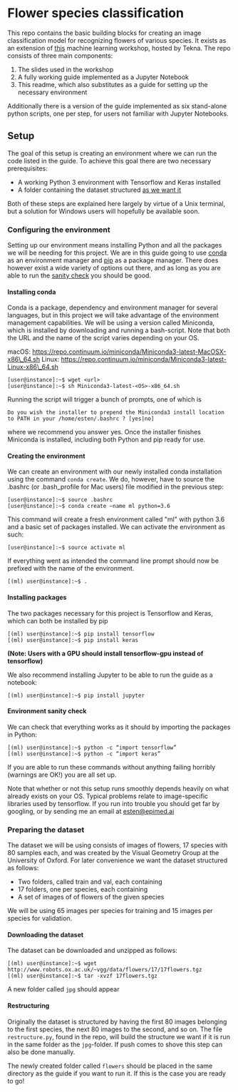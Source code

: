 # Flower species classification
This repo contains the basic building blocks for creating an image classification model for recognizing flowers of various species. It exists as an extension of [this](https://www.tekna.no/kurs/maskinlaringsworkshop---python-36454/) machine learning workshop, hosted by Tekna. The repo consists of three main components:

1. The slides used in the workshop
2. A fully working guide implemented as a Jupyter Notebook
3. This readme, which also substitutes as a guide for setting up the necessary environment

Additionally there is a version of the guide implemented as six stand-alone python scripts, one per step, for users not familiar with Jupyter Notebooks.

## Setup
The goal of this setup is creating an environment where we can run the code listed in the guide. To achieve this goal there are two necessary prerequisites:

- A working Python 3 environment with Tensorflow and Keras installed
- A folder containing the dataset structured [as we want it](#preparing-the-dataset)

Both of these steps are explained here largely by virtue of a Unix terminal, but a solution for Windows users will hopefully be available soon.

### Configuring the environment
Setting up our environment means installing Python and all the packages we will be needing for this project. We are in this guide going to use [conda](https://www.conda.io) as an environment manager and [pip](https://pypi.org/project/pip/) as a package manager. There does however exist a wide variety of options out there, and as long as you are able to run the [sanity check](#environment-sanity-check) you should be good.

#### Installing conda
Conda is a package, dependency and environment manager for several languages, but in this project we will take advantage of the environment management capabilities. We will be using a version called Miniconda, which is installed by downloading and running a bash-script. Note that both the URL and the name of the script varies depending on your OS.

macOS: https://repo.continuum.io/miniconda/Miniconda3-latest-MacOSX-x86\_64.sh 
Linux: https://repo.continuum.io/miniconda/Miniconda3-latest-Linux-x86\_64.sh

```
[user@instance]:~$ wget <url> 
[user@instance]:~$ sh Miniconda3-latest-<OS>-x86_64.sh
```

Running the script will trigger a bunch of prompts, one of which is 

```
Do you wish the installer to prepend the Miniconda3 install location to PATH in your /home/esten/.bashrc ? [yes|no]
```

where we recommend you answer yes. Once the installer finishes Miniconda is installed, including both Python and pip ready for use.

#### Creating the environment
We can create an environment with our newly installed conda installation using the command ```conda create```. We do, however, have to source the .bashrc (or .bash_profile for Mac users) file modified in the previous step:

```
[user@instance]:~$ source .bashrc 
[user@instance]:~$ conda create –name ml python=3.6
```
This command will create a fresh environment called "ml" with python 3.6 and a basic set of packages installed. We can activate the environment as such:

```
[user@instance]:~$ source activate ml
```

If everything went as intended the command line prompt should now be prefixed with the name of the environment.

```
[(ml) user@instance]:~$ .
```

#### Installing packages
The two packages necessary for this project is Tensorflow and Keras, which can both be installed by pip

```
[(ml) user@instance]:~$ pip install tensorflow
[(ml) user@instance]:~$ pip install keras
```

<b>(Note: Users with a GPU should install tensorflow-gpu instead of tensorflow)</b>

We also recommend installing Jupyter to be able to run the guide as a notebook:

```
[(ml) user@instance]:~$ pip install jupyter
```

#### Environment sanity check
We can check that everything works as it should by importing the packages in Python:

```
[(ml) user@instance]:~$ python -c “import tensorflow” 
[(ml) user@instance]:~$ python -c “import keras”
```

If you are able to run these commands without anything failing horribly (warnings are OK!) you are all set up.

Note that whether or not this setup runs smoothly depends heavily on what already exists on your OS. Typical problems relate to image-specific libraries used by tensorflow. If you run into trouble you should get far by googling, or by sending me an email at esten@epimed.ai

### Preparing the dataset
The dataset we will be using consists of images of flowers, 17 species with 80 samples each, and was created by the Visual Geometry Group at the University of Oxford. For later convenience we want the dataset structured as follows:

- Two folders, called train and val, each containing
- 17 folders, one per species, each containing
- A set of images of of flowers of the given species

We will be using 65 images per species for training and 15 images per species for validation.

#### Downloading the dataset
The dataset can be downloaded and unzipped as follows:

```
[(ml) user@instance]:~$ wget http://www.robots.ox.ac.uk/~vgg/data/flowers/17/17flowers.tgz
[(ml) user@instance]:~$ tar -xvzf 17flowers.tgz
```

A new folder called ```jpg``` should appear

#### Restructuring
Originally the dataset is structured by having the first 80 images belonging to the first species, the next 80 images to the second, and so on. The file ```restructure.py```, found in the repo, will build the structure we want if it is run in the same folder as the ```jpg```-folder. If push comes to shove this step can also be done manually.

The newly created folder called ```flowers``` should be placed in the same directory as the guide if you want to run it. If this is the case you are ready to go!
